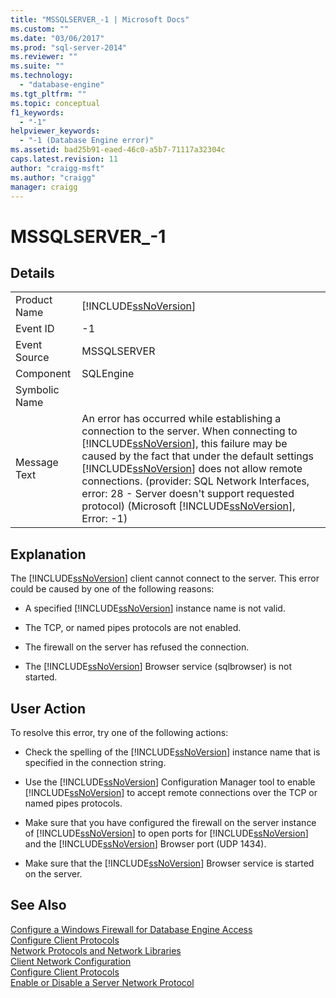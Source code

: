 ```yaml
---
title: "MSSQLSERVER_-1 | Microsoft Docs"
ms.custom: ""
ms.date: "03/06/2017"
ms.prod: "sql-server-2014"
ms.reviewer: ""
ms.suite: ""
ms.technology: 
  - "database-engine"
ms.tgt_pltfrm: ""
ms.topic: conceptual
f1_keywords: 
  - "-1"
helpviewer_keywords: 
  - "-1 (Database Engine error)"
ms.assetid: bad25b91-eaed-46c0-a5b7-71117a32304c
caps.latest.revision: 11
author: "craigg-msft"
ms.author: "craigg"
manager: craigg
---
```

# MSSQLSERVER_-1
    
## Details  
  
|||  
|-|-|  
|Product Name|[!INCLUDE[ssNoVersion](../../includes/ssnoversion-md.md)]|  
|Event ID|-1|  
|Event Source|MSSQLSERVER|  
|Component|SQLEngine|  
|Symbolic Name||  
|Message Text|An error has occurred while establishing a connection to the server.  When connecting to [!INCLUDE[ssNoVersion](../../includes/ssnoversion-md.md)], this failure may be caused by the fact that under the default settings [!INCLUDE[ssNoVersion](../../includes/ssnoversion-md.md)] does not allow remote connections. (provider: SQL Network Interfaces, error: 28 - Server doesn't support requested protocol) (Microsoft [!INCLUDE[ssNoVersion](../../includes/ssnoversion-md.md)], Error: -1)|  
  
## Explanation  
 The [!INCLUDE[ssNoVersion](../../includes/ssnoversion-md.md)] client cannot connect to the server. This error could be caused by one of the following reasons:  
  
-   A specified [!INCLUDE[ssNoVersion](../../includes/ssnoversion-md.md)] instance name is not valid.  
  
-   The TCP, or named pipes protocols are not enabled.  
  
-   The firewall on the server has refused the connection.  
  
-   The [!INCLUDE[ssNoVersion](../../includes/ssnoversion-md.md)] Browser service (sqlbrowser) is not started.  
  
## User Action  
 To resolve this error, try one of the following actions:  
  
-   Check the spelling of the [!INCLUDE[ssNoVersion](../../includes/ssnoversion-md.md)] instance name that is specified in the connection string.  
  
-   Use the [!INCLUDE[ssNoVersion](../../includes/ssnoversion-md.md)] Configuration Manager tool to enable [!INCLUDE[ssNoVersion](../../includes/ssnoversion-md.md)] to accept remote connections over the TCP or named pipes protocols.  
  
-   Make sure that you have configured the firewall on the server instance of [!INCLUDE[ssNoVersion](../../includes/ssnoversion-md.md)] to open ports for [!INCLUDE[ssNoVersion](../../includes/ssnoversion-md.md)] and the [!INCLUDE[ssNoVersion](../../includes/ssnoversion-md.md)] Browser port (UDP 1434).  
  
-   Make sure that the [!INCLUDE[ssNoVersion](../../includes/ssnoversion-md.md)] Browser service is started on the server.  
  
## See Also  
 [Configure a Windows Firewall for Database Engine Access](../../database-engine/configure-windows/configure-a-windows-firewall-for-database-engine-access.md)   
 [Configure Client Protocols](../../database-engine/configure-windows/configure-client-protocols.md)   
 [Network Protocols and Network Libraries](../../sql-server/install/network-protocols-and-network-libraries.md)   
 [Client Network Configuration](../../database-engine/configure-windows/client-network-configuration.md)   
 [Configure Client Protocols](../../database-engine/configure-windows/configure-client-protocols.md)   
 [Enable or Disable a Server Network Protocol](../../database-engine/configure-windows/enable-or-disable-a-server-network-protocol.md)  
  
  